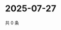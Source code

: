 # 2025-07-27

共 0 条

<!-- BEGIN ZHIHUQUESTIONS -->
<!-- 最后更新时间 Sun Jul 27 2025 06:11:23 GMT+0800 (China Standard Time) -->

<!-- END ZHIHUQUESTIONS -->
